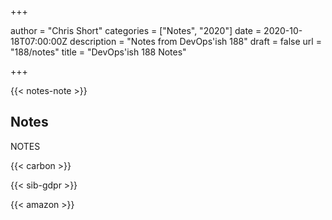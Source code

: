 +++

author = "Chris Short"
categories = ["Notes", "2020"]
date = 2020-10-18T07:00:00Z
description = "Notes from DevOps'ish 188"
draft = false
url = "188/notes"
title = "DevOps'ish 188 Notes"

+++

{{< notes-note >}}

## Notes

NOTES

{{< carbon >}}

{{< sib-gdpr >}}

{{< amazon >}}
